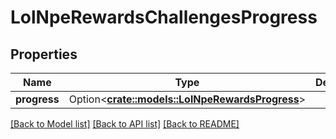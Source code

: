 # LolNpeRewardsChallengesProgress

## Properties

Name | Type | Description | Notes
------------ | ------------- | ------------- | -------------
**progress** | Option<[**crate::models::LolNpeRewardsProgress**](LolNpeRewardsProgress.md)> |  | [optional]

[[Back to Model list]](../README.md#documentation-for-models) [[Back to API list]](../README.md#documentation-for-api-endpoints) [[Back to README]](../README.md)


